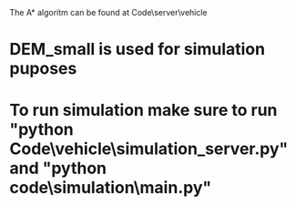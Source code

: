</h1>The A* algoritm can be found at Code\server\vehicle</h1>
<h1>DEM_small is used for simulation puposes</h1>
<h1>To run simulation make sure to run "python Code\vehicle\simulation_server.py" and "python code\simulation\main.py"</h1>
